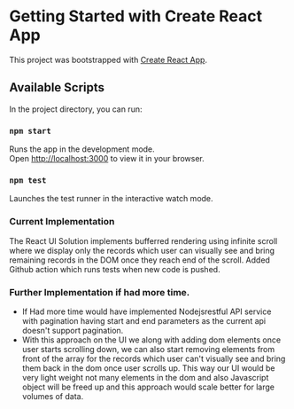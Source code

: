# Getting Started with Create React App
This project was bootstrapped with [Create React App](https://github.com/facebook/create-react-app).

## Available Scripts
In the project directory, you can run:

### `npm start`
Runs the app in the development mode.\
Open [http://localhost:3000](http://localhost:3000) to view it in your browser.

### `npm test`
Launches the test runner in the interactive watch mode.


### Current Implementation
The React UI Solution implements bufferred rendering using infinite scroll where we display only the records which user can visually see and bring remaining records in the DOM once they reach end of the scroll. Added Github action which runs tests when new code is pushed.

### Further Implementation if had more time.
- If Had more time would have implemented Nodejsrestful API service with pagination having start and end parameters as the current api doesn't support pagination. 
- With this approach on the UI we along with adding dom elements once user starts scrolling down, we can also start removing elements from front of the array for the records which user can't visually see and bring them back in the dom once user scrolls up. This way our UI would be very light weight not many elements in the dom and also Javascript object will be freed up and this approach would scale better for large volumes of data. 


